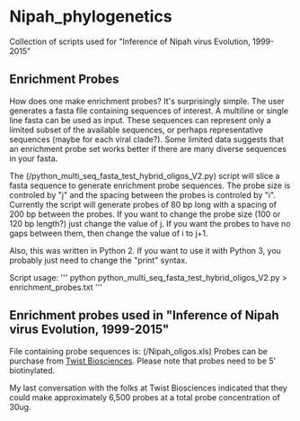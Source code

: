# Nipah_phylogenetics
Collection of scripts used for "Inference of Nipah virus Evolution, 1999-2015" 


## Enrichment Probes

How does one make enrichment probes?  It's surprisingly simple.  The user generates a fasta file containing sequences of interest.  A multiline or single line fasta can be used as input.  These sequences can represent only a limited subset of the available sequences, or perhaps representative sequences (maybe for each viral clade?).  Some limited data suggests that an enrichment probe set works better if there are many diverse sequences in your fasta.

The (/python_multi_seq_fasta_test_hybrid_oligos_V2.py) script will slice a fasta sequence to generate enrichment probe sequences.  The probe size is controled by "j" and the spacing between the probes is controled by "i".  Currently the script will generate probes of 80 bp long with a spacing of 200 bp between the probes.  If you want to change the probe size (100 or 120 bp length?) just change the value of j.  If you want the probes to have no gaps between them, then change the value of i to j+1.

Also, this was written in Python 2.  If you want to use it with Python 3, you probably just need to change the "print" syntax.

Script usage:
'''
python python_multi_seq_fasta_test_hybrid_oligos_V2.py > enrichment_probes.txt
'''

## Enrichment probes used in "Inference of Nipah virus Evolution, 1999-2015"

File containing probe sequences is: (/Nipah_oligos.xls)
Probes can be purchase from [Twist Biosciences](https://twistbioscience.com).  Please note that probes need to be 5' biotinylated.

My last conversation with the folks at Twist Biosciences indicated that they could make approximately 6,500 probes at a total probe concentration of 30ug.

##

